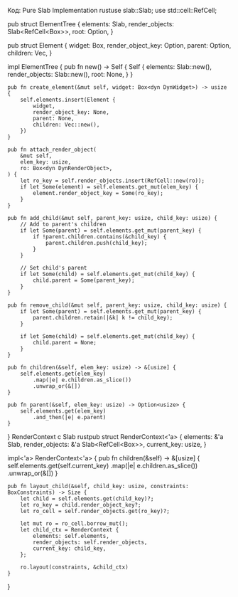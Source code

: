 Код: Pure Slab Implementation
rustuse slab::Slab;
use std::cell::RefCell;

pub struct ElementTree {
elements: Slab<Element>,
render_objects: Slab<RefCell<Box<dyn DynRenderObject>>>,
root: Option<usize>,
}

pub struct Element {
widget: Box<dyn DynWidget>,
render_object_key: Option<usize>,
parent: Option<usize>,
children: Vec<usize>,
}

impl ElementTree {
pub fn new() -> Self {
Self {
elements: Slab::new(),
render_objects: Slab::new(),
root: None,
}
}

    pub fn create_element(&mut self, widget: Box<dyn DynWidget>) -> usize {
        self.elements.insert(Element {
            widget,
            render_object_key: None,
            parent: None,
            children: Vec::new(),
        })
    }
    
    pub fn attach_render_object(
        &mut self,
        elem_key: usize,
        ro: Box<dyn DynRenderObject>,
    ) {
        let ro_key = self.render_objects.insert(RefCell::new(ro));
        if let Some(element) = self.elements.get_mut(elem_key) {
            element.render_object_key = Some(ro_key);
        }
    }
    
    pub fn add_child(&mut self, parent_key: usize, child_key: usize) {
        // Add to parent's children
        if let Some(parent) = self.elements.get_mut(parent_key) {
            if !parent.children.contains(&child_key) {
                parent.children.push(child_key);
            }
        }
        
        // Set child's parent
        if let Some(child) = self.elements.get_mut(child_key) {
            child.parent = Some(parent_key);
        }
    }
    
    pub fn remove_child(&mut self, parent_key: usize, child_key: usize) {
        if let Some(parent) = self.elements.get_mut(parent_key) {
            parent.children.retain(|&k| k != child_key);
        }
        
        if let Some(child) = self.elements.get_mut(child_key) {
            child.parent = None;
        }
    }
    
    pub fn children(&self, elem_key: usize) -> &[usize] {
        self.elements.get(elem_key)
            .map(|e| e.children.as_slice())
            .unwrap_or(&[])
    }
    
    pub fn parent(&self, elem_key: usize) -> Option<usize> {
        self.elements.get(elem_key)
            .and_then(|e| e.parent)
    }
}
RenderContext с Slab
rustpub struct RenderContext<'a> {
elements: &'a Slab<Element>,
render_objects: &'a Slab<RefCell<Box<dyn DynRenderObject>>>,
current_key: usize,
}

impl<'a> RenderContext<'a> {
pub fn children(&self) -> &[usize] {
self.elements.get(self.current_key)
.map(|e| e.children.as_slice())
.unwrap_or(&[])
}

    pub fn layout_child(&self, child_key: usize, constraints: BoxConstraints) -> Size {
        let child = self.elements.get(child_key)?;
        let ro_key = child.render_object_key?;
        let ro_cell = self.render_objects.get(ro_key)?;
        
        let mut ro = ro_cell.borrow_mut();
        let child_ctx = RenderContext {
            elements: self.elements,
            render_objects: self.render_objects,
            current_key: child_key,
        };
        
        ro.layout(constraints, &child_ctx)
    }
}